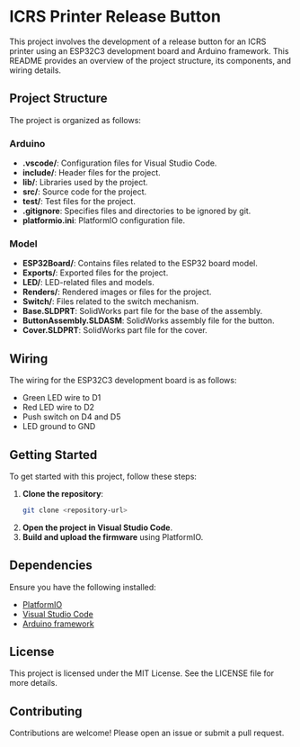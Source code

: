 # ICRS Printer Release Button

This project involves the development of a release button for an ICRS printer using an ESP32C3 development board and Arduino framework. This README provides an overview of the project structure, its components, and wiring details.

## Project Structure

The project is organized as follows:

### Arduino

- **.vscode/**: Configuration files for Visual Studio Code.
- **include/**: Header files for the project.
- **lib/**: Libraries used by the project.
- **src/**: Source code for the project.
- **test/**: Test files for the project.
- **.gitignore**: Specifies files and directories to be ignored by git.
- **platformio.ini**: PlatformIO configuration file.

### Model

- **ESP32Board/**: Contains files related to the ESP32 board model.
- **Exports/**: Exported files for the project.
- **LED/**: LED-related files and models.
- **Renders/**: Rendered images or files for the project.
- **Switch/**: Files related to the switch mechanism.
- **Base.SLDPRT**: SolidWorks part file for the base of the assembly.
- **ButtonAssembly.SLDASM**: SolidWorks assembly file for the button.
- **Cover.SLDPRT**: SolidWorks part file for the cover.

## Wiring

The wiring for the ESP32C3 development board is as follows:

- Green LED wire to D1
- Red LED wire to D2
- Push switch on D4 and D5
- LED ground to GND

## Getting Started

To get started with this project, follow these steps:

1. **Clone the repository**:
    ```sh
    git clone <repository-url>
    ```
2. **Open the project in Visual Studio Code**.
3. **Build and upload the firmware** using PlatformIO.

## Dependencies

Ensure you have the following installed:

- [PlatformIO](https://platformio.org/)
- [Visual Studio Code](https://code.visualstudio.com/)
- [Arduino framework](https://www.arduino.cc/)

## License

This project is licensed under the MIT License. See the LICENSE file for more details.

## Contributing

Contributions are welcome! Please open an issue or submit a pull request.
